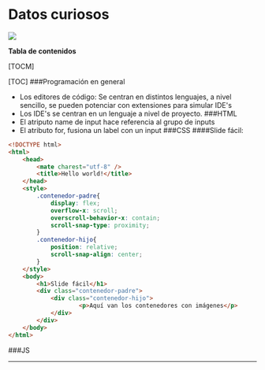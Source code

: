 # Datos curiosos

![](http://www.cursosgis.com/wp-content/uploads/2017/06/lenguajes_1.png)



**Tabla de contenidos**

[TOCM]

[TOC]
###Programación en general
+ Los editores de código: Se centran en distintos lenguajes, a nivel sencillo, se pueden potenciar con extensiones para simular IDE's
+ Los IDE's se centran en un lenguaje a nivel de proyecto.
###HTML
+ El atriputo name de input hace referencia al grupo de inputs
+ El atributo for, fusiona un label con un input
###CSS
####Slide fácil:
```html
<!DOCTYPE html>
<html>
    <head>
        <mate charest="utf-8" />
        <title>Hello world!</title>
    </head>
	<style>
        .contenedor-padre{
            display: flex;
            overflow-x: scroll;
            overscroll-behavior-x: contain;
            scroll-snap-type: proximity;
        }
        .contenedor-hijo{
            position: relative;
            scroll-snap-align: center;
        }
	</style>
    <body>
        <h1>Slide fácil</h1>
		<div class="contenedor-padre">
            <div class="contenedor-hijo">
					<p>Aquí van los contenedores con imágenes</p>
            </div>   
		</div>
    </body>
</html>
```
###JS

----
